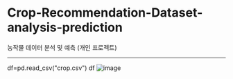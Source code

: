 # Crop-Recommendation-Dataset-analysis-prediction
농작물 데이터 분석 및 예측 (개인 프로젝트) <hr>

df=pd.read_csv("crop.csv")
df
![image](https://user-images.githubusercontent.com/111934213/211227427-92c045d4-2113-47d6-b116-cb0df56bbf63.png)
